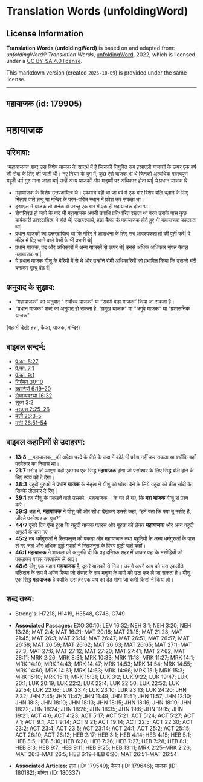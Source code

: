 # Translation Words (unfoldingWord)

## License Information

**Translation Words (unfoldingWord)** is based on and adapted from: _unfoldingWord® Translation Words_, [unfoldingWord](https://unfoldingword.org/utw), 2022, which is licensed under a [CC BY-SA 4.0 license](https://creativecommons.org/licenses/by-sa/4.0/legalcode.en).

This markdown version (created `2025-10-09`) is provided under the same license.



--------------------------------

## महायाजक (id: 179905)

महायाजक
=======

परिभाषा:
--------

“महायाजक” शब्द उस विशेष याजक के सन्दर्भ में है जिसकी नियुक्ति सब इस्राएली याजकों के ऊपर एक वर्ष की सेवा के लिए की जाती थी। नए नियम के युग में, कुछ ऐसे याजक भी थे जिनको अत्यधिक महत्त्वपूर्ण यहूदी धर्म गुरु माना जाता था\| उन्हें अन्य याजकों और मनुष्यों पर अधिकार होता था\| ये प्रधान याजक थे\|

* महायाजक के विशेष उत्तरदायित्व थे। एकमात्र वही था जो वर्ष में एक बार विशेष बलि चढ़ाने के लिए मिलाप वाले तम्बू या मन्दिर के परम\-पवित्र स्थान में प्रवेश कर सकता था।
* इस्राएल में याजक तो अनेक थे परन्तु एक बार में एक ही महायाजक होता था।
* सेवानिवृत हो जाने के बाद भी महायाजक अपनी उपाधि प्रतिधारित रखता था वरन उसके पास कुछ कर्यकारी उत्तरदायित्व भे होते थे\| उदाहरणार्थ, हन्ना कैफा के महायाजक होते हुए भी महायाजक कहलाता था\|
* प्रधान याजकों का उत्तरदायित्व था कि मंदिर में आराधना के लिए सब आवश्यकताओं की पूर्ती करें\| वे मंदिर में दिए जाने वाले पैसों के भी प्रभारी थे\|
* प्रधान याजक, पद और अधिकारों में अन्य याजकों से ऊपर थे\| उनसे अधिक अधिकार संपन्न केवल महायाजक था\|
* ये प्रधान याजक यीशु के बैरियों में से थे और उन्होंने रोमी अधिकारियों को प्रभावित किया कि उसको बंदी बनाकर मृत्यु दंड दें\|

अनुवाद के सुझाव:
----------------

* “महायाजक” का अनुवाद “ सर्वोच्च याजक” या “सबसे बड़ा याजक” किया जा सकता है।
* "प्रधान याजक" शब्द का अनुवाद हो सकता है: "प्रमुख याजक" या "अगुवे याजक" या "प्रशासनिक याजक"

(यह भी देखें: हन्ना, कैफा, याजक, मन्दिर)

बाइबल सन्दर्भ:
--------------

* [प्रे.का. 5:27](https://ref.ly/Acts5:27)
* [प्रे.का. 7:1](https://ref.ly/Acts7:1)
* [प्रे.का. 9:1](https://ref.ly/Acts9:1)
* [निर्गमन 30:10](https://ref.ly/Exod30:10)
* [इब्रानियों 6:19–20](https://ref.ly/Heb6:19-Heb6:20)
* [लैव्यव्यवस्था 16:32](https://ref.ly/Lev16:32)
* [लूका 3:2](https://ref.ly/Luke3:2)
* [मरकुस 2:25–26](https://ref.ly/Mark2:25-Mark2:26)
* [मत्ती 26:3–5](https://ref.ly/Matt26:3-Matt26:5)
* [मत्ती 26:51–54](https://ref.ly/Matt26:51-Matt26:54)

बाइबल कहानियों से उदाहरण:
-------------------------

* **13:8** \_\_महायाजक\_\_की अपेक्षा परदे के पीछे के कक्ष में कोई भी प्रवेश नहीं कर सकता था क्योंकि वहाँ परमेश्वर का निवास था।
* **21:7** मसीह जो आएगा वही एकमात्र एक सिद्ध **महायाजक** होगा जो परमेश्वर के लिए सिद्ध बलि होने के लिए स्वयं को दे देगा।
* **38:3** यहूदी गुरुओं ने **प्रधान याजक** के नेतृत्व में यीशु को धोखा देने के लिये यहूदा को तीस चाँदी के सिक्के तोलकर दे दिए \|
* **39:1** तब यीशु के पकड़ने वाले उसको\_\_महायाजक\_\_ के घर ले गए, कि **महा याजक** यीशु से प्रश्न करे।
* **39:3** अंत में, **महायाजक** ने यीशु की ओर सीधा देखकर उससे कहा, “हमें बता कि क्या तू मसीह है, जीवते परमेश्वर का पुत्र?”
* **44:7** दूसरे दिन ऐसा हुआ कि यहूदी याजक पतरस और यूहन्ना को लेकर **महायाजक** और अन्य यहूदी अगुओं के पास गए।
* **45:2** तब धर्मगुरुओं ने स्तिफनुस को पकड़ा और महायाजक तथा यहूदियों के अन्य धर्मगुरुओं के पास ले गए जहां और अधिक झूठे गवाहों ने स्तिफनुस के विषय झूठी बातें कहीं।
* **46:1** **महायाजक** ने शाऊल को अनुमति दी कि वह दमिश्क शहर में जाकर वहा के मसीहियों को पकड़कर वापस यरूशलेम ले आए।
* **48:6** यीशु एक महान **महायाजक** है, दूसरे याजकों से भिन्न। उसने अपने आप को उस एकलौते बलिदान के रूप में अर्पण किया जो संसार के सब मनुष्य के पापों को उठा कर ले जा सकता है। यीशु एक सिद्ध **महायाजक** है क्योंकि उस हर एक पाप का दंड भोगा जो कभी किसी ने किया हो।

शब्द तथ्य:
----------

* Strong's: H7218, H1419, H3548, G748, G749

* **Associated Passages:** EXO 30:10; LEV 16:32; NEH 3:1; NEH 3:20; NEH 13:28; MAT 2:4; MAT 16:21; MAT 20:18; MAT 21:15; MAT 21:23; MAT 21:45; MAT 26:3; MAT 26:14; MAT 26:47; MAT 26:51; MAT 26:57; MAT 26:58; MAT 26:59; MAT 26:62; MAT 26:63; MAT 26:65; MAT 27:1; MAT 27:3; MAT 27:6; MAT 27:12; MAT 27:20; MAT 27:41; MAT 27:62; MAT 28:11; MRK 2:26; MRK 8:31; MRK 10:33; MRK 11:18; MRK 11:27; MRK 14:1; MRK 14:10; MRK 14:43; MRK 14:47; MRK 14:53; MRK 14:54; MRK 14:55; MRK 14:60; MRK 14:61; MRK 14:63; MRK 14:66; MRK 15:1; MRK 15:3; MRK 15:10; MRK 15:11; MRK 15:31; LUK 3:2; LUK 9:22; LUK 19:47; LUK 20:1; LUK 20:19; LUK 22:2; LUK 22:4; LUK 22:50; LUK 22:52; LUK 22:54; LUK 22:66; LUK 23:4; LUK 23:10; LUK 23:13; LUK 24:20; JHN 7:32; JHN 7:45; JHN 11:47; JHN 11:49; JHN 11:51; JHN 11:57; JHN 12:10; JHN 18:3; JHN 18:10; JHN 18:13; JHN 18:15; JHN 18:16; JHN 18:19; JHN 18:22; JHN 18:24; JHN 18:26; JHN 18:35; JHN 19:6; JHN 19:15; JHN 19:21; ACT 4:6; ACT 4:23; ACT 5:17; ACT 5:21; ACT 5:24; ACT 5:27; ACT 7:1; ACT 9:1; ACT 9:14; ACT 9:21; ACT 19:14; ACT 22:5; ACT 22:30; ACT 23:2; ACT 23:4; ACT 23:5; ACT 23:14; ACT 24:1; ACT 25:2; ACT 25:15; ACT 26:10; ACT 26:12; HEB 2:17; HEB 3:1; HEB 4:14; HEB 4:15; HEB 5:1; HEB 5:5; HEB 5:10; HEB 6:20; HEB 7:26; HEB 7:27; HEB 7:28; HEB 8:1; HEB 8:3; HEB 9:7; HEB 9:11; HEB 9:25; HEB 13:11; MRK 2:25–MRK 2:26; MAT 26:3–MAT 26:5; HEB 6:19–HEB 6:20; MAT 26:51–MAT 26:54
* **Associated Articles:** हन्ना (ID: 179549); कैफा (ID: 179646); याजक (ID: 180182); मन्दिर (ID: 180337)

